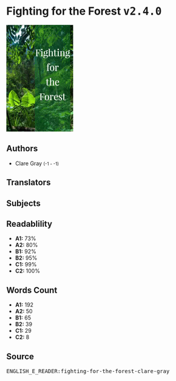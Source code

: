 # Fighting for the Forest <kbd>v2.4.0</kbd>

![](./cover.medium.jpg "")

## Authors


 - Clare Gray <small>(-1 - -1)</small>

## Translators



## Subjects



## Readablility


 - **A1:** 73%
 - **A2:** 80%
 - **B1:** 92%
 - **B2:** 95%
 - **C1:** 99%
 - **C2:** 100%

## Words Count


 - **A1:** 192
 - **A2:** 50
 - **B1:** 65
 - **B2:** 39
 - **C1:** 29
 - **C2:** 8

## Source


<kbd>ENGLISH_E_READER:fighting-for-the-forest-clare-gray</kbd>
